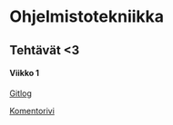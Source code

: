 # Ohjelmistotekniikka

## Tehtävät <3 

#### **Viikko 1**

[Gitlog](https://github.com/imriina/ot-harjoitustyo/blob/master/laskarit/viikko1/gitlog.txt) 

[Komentorivi](https://github.com/imriina/ot-harjoitustyo/blob/master/laskarit/viikko1/komentorivi.txt)

